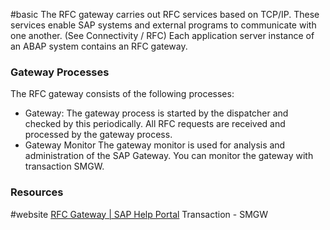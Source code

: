 #basic
The RFC gateway carries out RFC services based on TCP/IP. These services enable SAP systems and external programs to communicate with one another. (See Connectivity / RFC) Each application server instance of an ABAP system contains an RFC gateway. 

### Gateway Processes
The RFC gateway consists of the following processes:

- Gateway:
        The gateway process is started by the dispatcher and checked by this periodically. All RFC requests are received and processed by the gateway process.
- Gateway Monitor
        The gateway monitor is used for analysis and administration of the SAP Gateway. You can monitor the gateway with transaction SMGW.

### Resources
#website [RFC Gateway | SAP Help Portal](https://help.sap.com/docs/ABAP_PLATFORM_NEW/fbaae893ab3c486fb58bc18cfc01a543/48ace6623b1e35bae10000000a42189d.html?locale=en-US)
Transaction - SMGW